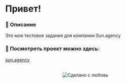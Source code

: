 # Привет!

### 📜 Описание  
Это мое тестовое задание для компании Sun.agency
<br>


### 📸 Посмотреть проект можно здесь: 

<a href="https://olhaklymas.github.io/sun.agency/">sun.agency</a>

<br> 
<div align="center">
    <img src="https://img.shields.io/badge/%D0%A1%D0%B4%D0%B5%D0%BB%D0%B0%D0%BD%D0%BE%20%D1%81-%F0%9F%96%A4-red.svg?longCache=true&style=for-the-badge&colorA=000&colorB=fedcba"
      alt="Сделано с любовь" />
</div>
